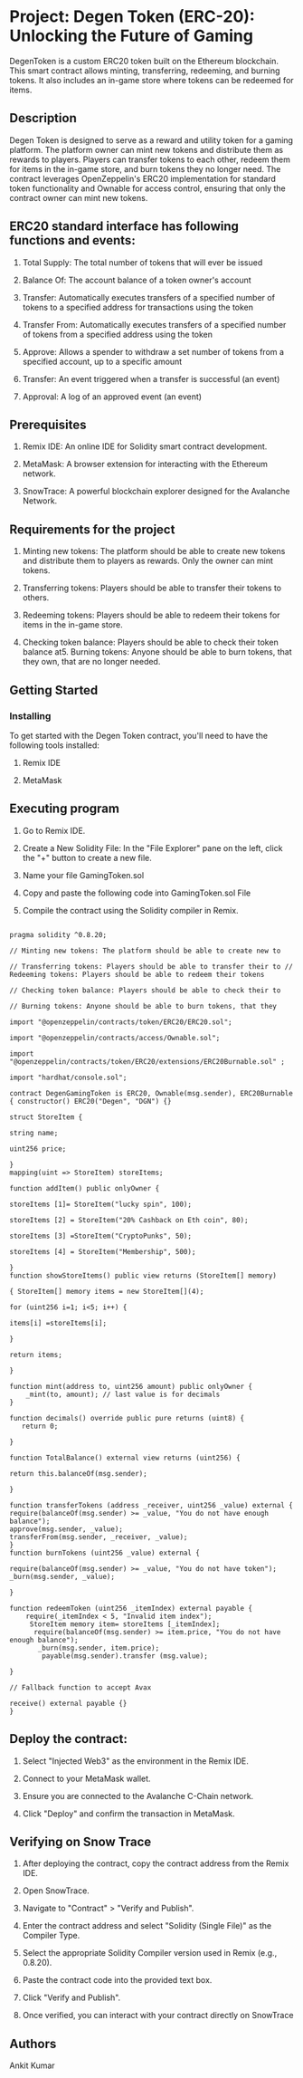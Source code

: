 # Project: Degen Token (ERC-20): Unlocking the Future of Gaming

DegenToken is a custom ERC20 token built on the Ethereum blockchain. This smart contract allows minting, transferring, redeeming, and burning tokens. It also includes an in-game store where tokens can be redeemed for items.

## Description

Degen Token is designed to serve as a reward and utility token for a gaming platform. The platform owner can mint new tokens and distribute them as rewards to players. Players can transfer tokens to each other, redeem them for items in the in-game store, and burn tokens they no longer need. The contract leverages OpenZeppelin's ERC20 implementation for standard token functionality and Ownable for access control, ensuring that only the contract owner can mint new tokens.

## ERC20 standard interface has following functions and events:

1. Total Supply: The total number of tokens that will ever be issued

2. Balance Of: The account balance of a token owner's account

3. Transfer: Automatically executes transfers of a specified number of tokens to a specified address for transactions using the token

4. Transfer From: Automatically executes transfers of a specified number of tokens from a specified address using the token

5. Approve: Allows a spender to withdraw a set number of tokens from a specified account, up to a specific amount

6. Transfer: An event triggered when a transfer is successful (an event)

7. Approval: A log of an approved event (an event)

## Prerequisites

1. Remix IDE: An online IDE for Solidity smart contract development.

2. MetaMask: A browser extension for interacting with the Ethereum network.

3. SnowTrace: A powerful blockchain explorer designed for the Avalanche Network.

## Requirements for the project

1. Minting new tokens: The platform should be able to create new tokens and distribute them to players as rewards. Only the owner can mint tokens.

2. Transferring tokens: Players should be able to transfer their tokens to others.

3. Redeeming tokens: Players should be able to redeem their tokens for items in the in-game store.

4. Checking token balance: Players should be able to check their token balance at5. Burning tokens: Anyone should be able to burn tokens, that they own, that are no longer needed.

## Getting Started

### Installing

To get started with the Degen Token contract, you'll need to have the following tools installed:

1. Remix IDE

2. MetaMask

## Executing program

1. Go to Remix IDE.

2. Create a New Solidity File: In the "File Explorer" pane on the left, click the "+" button to create a new file.

3. Name your file GamingToken.sol

4. Copy and paste the following code into GamingToken.sol File

5. Compile the contract using the Solidity compiler in Remix.
   
 ```

pragma solidity ^0.8.20;

// Minting new tokens: The platform should be able to create new to

// Transferring tokens: Players should be able to transfer their to // Redeeming tokens: Players should be able to redeem their tokens

// Checking token balance: Players should be able to check their to

// Burning tokens: Anyone should be able to burn tokens, that they

import "@openzeppelin/contracts/token/ERC20/ERC20.sol";

import "@openzeppelin/contracts/access/Ownable.sol";

import "@openzeppelin/contracts/token/ERC20/extensions/ERC20Burnable.sol" ;

import "hardhat/console.sol";

contract DegenGamingToken is ERC20, Ownable(msg.sender), ERC20Burnable { constructor() ERC20("Degen", "DGN") {}

struct StoreItem {

string name;

uint256 price;

}
mapping(uint => StoreItem) storeItems;

function addItem() public onlyOwner {

storeItems [1]= StoreItem("lucky spin", 100);

storeItems [2] = StoreItem("20% Cashback on Eth coin", 80);

storeItems [3] =StoreItem("CryptoPunks", 50);

storeItems [4] = StoreItem("Membership", 500);

}
function showStoreItems() public view returns (StoreItem[] memory)

{ StoreItem[] memory items = new StoreItem[](4);

 for (uint256 i=1; i<5; i++) {

items[i] =storeItems[i];

}

return items;

}

function mint(address to, uint256 amount) public onlyOwner {
     _mint(to, amount); // last value is for decimals 
}

function decimals() override public pure returns (uint8) { 
    return 0;

}

function TotalBalance() external view returns (uint256) {

return this.balanceOf(msg.sender);

}

function transferTokens (address _receiver, uint256 _value) external {
 require(balanceOf(msg.sender) >= _value, "You do not have enough balance");
 approve(msg.sender, _value);
transferFrom(msg.sender, _receiver, _value);
}
function burnTokens (uint256 _value) external {

require(balanceOf(msg.sender) >= _value, "You do not have token");
_burn(msg.sender, _value);

}

function redeemToken (uint256 _itemIndex) external payable {
     require(_itemIndex < 5, "Invalid item index");
      StoreItem memory item= storeItems [_itemIndex];
       require(balanceOf(msg.sender) >= item.price, "You do not have enough balance");
        _burn(msg.sender, item.price);
         payable(msg.sender).transfer (msg.value);

}

// Fallback function to accept Avax

receive() external payable {}
}

```
   
## Deploy the contract:

1. Select "Injected Web3" as the environment in the Remix IDE.

2. Connect to your MetaMask wallet.

3. Ensure you are connected to the Avalanche C-Chain network.

4. Click "Deploy" and confirm the transaction in MetaMask.

## Verifying on Snow Trace

1. After deploying the contract, copy the contract address from the Remix IDE.

2. Open SnowTrace.

3. Navigate to "Contract" > "Verify and Publish".

4. Enter the contract address and select "Solidity (Single File)" as the Compiler Type.

5. Select the appropriate Solidity Compiler version used in Remix (e.g., 0.8.20).

6. Paste the contract code into the provided text box.

7. Click "Verify and Publish".

8. Once verified, you can interact with your contract directly on SnowTrace

## Authors

Ankit Kumar

